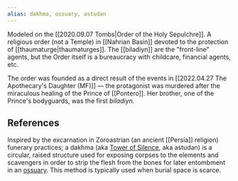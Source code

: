 ```yaml
---
alias: dakhma, ossuary, astudan
---
```


Modeled on the [[2020.09.07 Tombs|Order of the Holy Sepulchre]]. A religious order (not a Temple) in [[Nahrian Basin]] devoted to the protection of [[thaumaturge|thaumaturges]]. The [[biladiyn]] are the "front-line" agents, but the Order itself is a bureaucracy with childcare, financial agents, etc. 

The order was founded as a direct result of the events in [[2022.04.27 The Apothecary's Daughter (MF)]] — the protagonist was murdered after the miraculous healing of the Prince of [[Pontero]]. Her brother, one of the Prince's bodyguards, was the first *biladiyn.*

## References

Inspired by the excarnation in Zoroastrian (an ancient [[Persia]] religion) funerary practices; a dakhma (aka [Tower of Silence](https://en.wikipedia.org/wiki/Tower_of_Silence), aka astudan) is a circular, raised structure used for exposing corpses to the elements and scavengers in order to strip the flesh from the bones for later entombment in an [ossuary](https://en.wikipedia.org/wiki/Ossuary). This method is typically used when burial space is scarce. 
